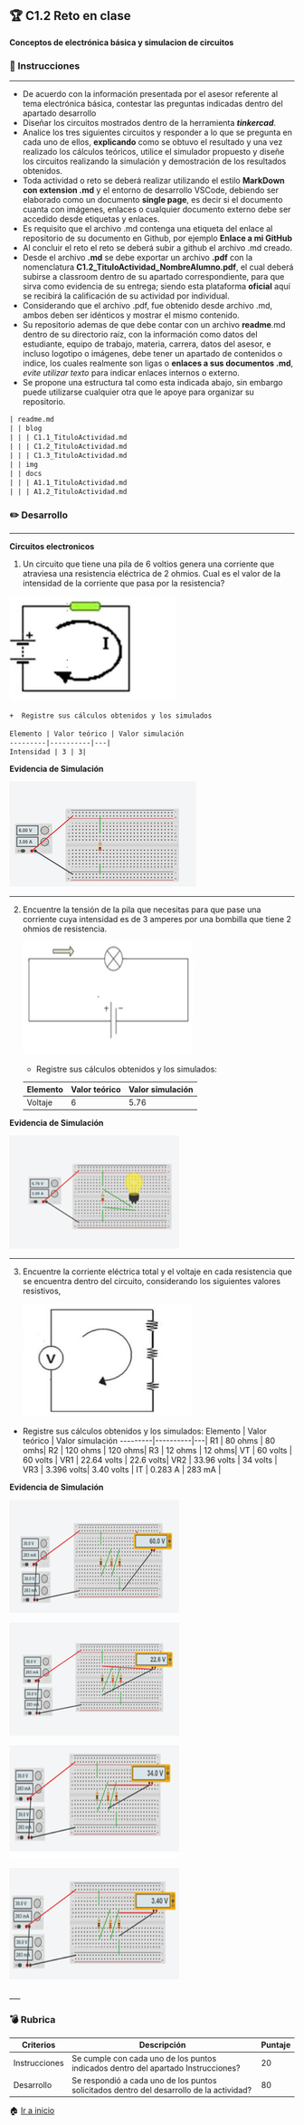 ## :trophy: C1.2 Reto en clase

**Conceptos de electrónica básica y simulacion de circuitos**

### :blue_book: Instrucciones
___

- De acuerdo con la información presentada por el asesor referente al tema electrónica básica, contestar las preguntas indicadas dentro del apartado desarrollo 
- Diseñar los circuitos mostrados dentro de la herramienta ***tinkercad***.
- Analice los tres siguientes circuitos y responder a lo que se pregunta en cada uno de ellos, **explicando** como se obtuvo el resultado y una vez realizado los cálculos teóricos, utilice el simulador propuesto y diseñe los circuitos realizando la simulación y demostración de los resultados obtenidos.
- Toda actividad o reto se deberá realizar utilizando el estilo **MarkDown con extension .md** y el entorno de desarrollo VSCode, debiendo ser elaborado como un documento **single page**, es decir si el documento cuanta con imágenes, enlaces o cualquier documento externo debe ser accedido desde etiquetas y enlaces.
- Es requisito que el archivo .md contenga una etiqueta del enlace al repositorio de su documento en Github, por ejemplo **Enlace a mi GitHub**
- Al concluir el reto el reto se deberá subir a github el archivo .md creado.
- Desde el archivo **.md** se debe exportar un archivo **.pdf** con la nomenclatura **C1.2_TituloActividad_NombreAlumno.pdf**, el cual deberá subirse a classroom dentro de su apartado correspondiente, para que sirva como evidencia de su entrega; siendo esta plataforma **oficial** aquí se recibirá la calificación de su actividad por individual.
- Considerando que el archivo .pdf, fue obtenido desde archivo .md, ambos deben ser idénticos y mostrar el mismo contenido.
- Su repositorio ademas de que debe contar con un archivo **readme**.md dentro de su directorio raíz, con la información como datos del estudiante, equipo de trabajo, materia, carrera, datos del asesor, e incluso logotipo o imágenes, debe tener un apartado de contenidos o indice, los cuales realmente son ligas o **enlaces a sus documentos .md**, _evite utilizar texto_ para indicar enlaces internos o externo.
- Se propone una estructura tal como esta indicada abajo, sin embargo puede utilizarse cualquier otra que le apoye para organizar su repositorio.

``` 
| readme.md
| | blog
| | | C1.1_TituloActividad.md
| | | C1.2_TituloActividad.md
| | | C1.3_TituloActividad.md
| | img
| | docs
| | | A1.1_TituloActividad.md
| | | A1.2_TituloActividad.md
```

### :pencil2: Desarrollo
___
**Circuitos electronicos**

1. Un circuito que tiene una pila de 6 voltios genera una corriente que atraviesa una resistencia eléctrica de 2 ohmios. Cual es el valor de la intensidad de la corriente que pasa por la resistencia?

![](https://github.com/JavieRM3N/SistemasProgramables/blob/main/img/C.1.2.Ejercicio1.png)

    +  Registre sus cálculos obtenidos y los simulados 

    Elemento | Valor teórico | Valor simulación
    ---------|----------|---|
    Intensidad | 3 | 3|
    
**Evidencia de Simulación**
    
![](https://github.com/JavieRM3N/SistemasProgramables/blob/main/img/C1.2.Problema1.png)
  
___

2. Encuentre la tensión de la pila que necesitas para que pase una corriente cuya intensidad es de 3 amperes por una bombilla que tiene 2 ohmios de resistencia.

    <p align="left">
        <img alt="Circuito2" src="https://github.com/JavieRM3N/SistemasProgramables/blob/main/img/C.1.2.Ejercicio2.png" 
        width=300 height=200>
    </p>

    + Registre sus cálculos obtenidos y los simulados: 

    Elemento | Valor teórico | Valor simulación
    ---------|----------|---|
    Voltaje | 6 |5.76 |
**Evidencia de Simulación**

<p align="left">
        <img alt="Circuito2" src="https://github.com/JavieRM3N/SistemasProgramables/blob/main/img/C1.2.Problema2.png" 
        width=300 height=200>
    </p>
  
___

3. Encuentre la corriente eléctrica total y el voltaje en cada resistencia que se encuentra dentro del circuito, considerando los siguientes valores resistivos,

    <p align="left">
        <img alt="Circuito3" src="https://github.com/JavieRM3N/SistemasProgramables/blob/main/img/C.1.2.Ejercicio3.png" 
        width=300 height=200>
    </p>

  + Registre sus cálculos obtenidos y los simulados: 
    Elemento | Valor teórico | Valor simulación
    ---------|----------|---|
    R1 | 80 ohms | 80 omhs|
    R2 | 120 ohms | 120 ohms|
    R3 | 12 ohms | 12 ohms|
    VT | 60 volts | 60 volts |
    VR1 | 22.64 volts | 22.6 volts|
    VR2 | 33.96 volts | 34 volts |
    VR3 | 3.396 volts| 3.40 volts |
    IT | 0.283 A  | 283 mA |

**Evidencia de Simulación**
<p align="left">
        <img alt="Circuito3" src="https://github.com/JavieRM3N/SistemasProgramables/blob/main/img/C1.2.Problema31.png" 
        width=300 height=200>
    </p>
<p align="left">
        <img alt="Circuito3" src="https://github.com/JavieRM3N/SistemasProgramables/blob/main/img/C1.2.Problema32.png" 
        width=300 height=200>
    </p>
<p align="left">
        <img alt="Circuito3" src="https://github.com/JavieRM3N/SistemasProgramables/blob/main/img/C1.2.Problema33.png" 
        width=300 height=200>
    </p>
<p align="left">
        <img alt="Circuito3" src="https://github.com/JavieRM3N/SistemasProgramables/blob/main/img/C1.2.Problema34.png" 
        width=300 height=200>
    </p>
___

### :bomb: Rubrica

| Criterios     | Descripción                                                                                  | Puntaje |
| ------------- | -------------------------------------------------------------------------------------------- | ------- |
| Instrucciones | Se cumple con cada uno de los puntos indicados dentro del apartado Instrucciones?            | 20 |
| Desarrollo    | Se respondió a cada uno de los puntos solicitados dentro del desarrollo de la actividad?     | 80      |

:house: [Ir a inicio](/docs/D0.1_FundamentosElectronicaBasica.md)
